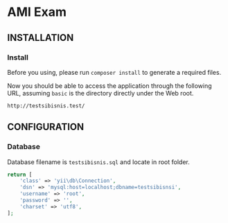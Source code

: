 AMI Exam
============================

INSTALLATION
------------

### Install 

Before you using, please run `composer install` to generate a required files.

Now you should be able to access the application through the following URL, assuming `basic` is the directory
directly under the Web root.

~~~
http://testsibisnis.test/
~~~


CONFIGURATION
-------------

### Database

Database filename is `testsibisnis.sql` and locate in root folder. 

```php
return [
    'class' => 'yii\db\Connection',
    'dsn' => 'mysql:host=localhost;dbname=testsibisnsi',
    'username' => 'root',
    'password' => '',
    'charset' => 'utf8',
];
```
